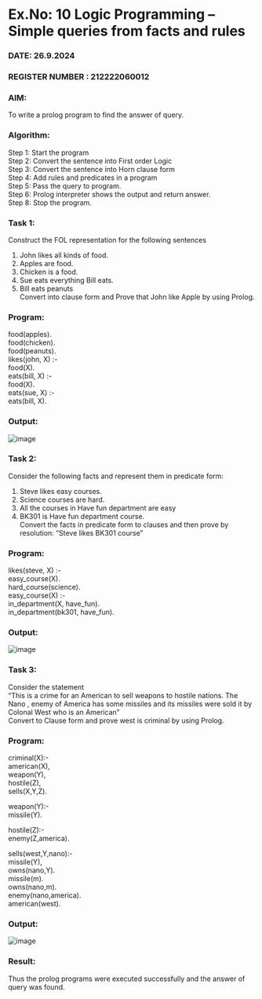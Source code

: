 # Ex.No: 10  Logic Programming –  Simple queries from facts and rules
### DATE: 26.9.2024                                                                      
### REGISTER NUMBER : 212222060012
### AIM: 
To write a prolog program to find the answer of query. 
###  Algorithm:
 Step 1: Start the program <br> 
 Step 2: Convert the sentence into First order Logic  <br> 
 Step 3:  Convert the sentence into Horn clause form  <br> 
 Step 4: Add rules and predicates in a program   <br> 
 Step 5:  Pass the query to program. <br> 
 Step 6: Prolog interpreter shows the output and return answer. <br> 
 Step 8:  Stop the program.

 ### Task 1:
Construct the FOL representation for the following sentences <br> 
1.	John likes all kinds of food.  <br> 
2.	Apples are food.  <br> 
3.	Chicken is a food.  <br> 
4.	Sue eats everything Bill eats. <br> 
5.	 Bill eats peanuts  <br> 
   Convert into clause form and Prove that John like Apple by using Prolog. <br>

### Program:
food(apples).<br>
food(chicken).<br>
food(peanuts).<br>
likes(john, X) :-<br>
  food(X).<br>
eats(bill, X) :-<br>
 food(X).<br>
eats(sue, X) :-<br>
  eats(bill, X).<br>

### Output:
![image](https://github.com/user-attachments/assets/e10c8ebe-562a-43d7-8a61-93b61333df16)

### Task 2:
Consider the following facts and represent them in predicate form: <br>              
1.	Steve likes easy courses. <br> 
2.	Science courses are hard. <br> 
3. All the courses in Have fun department are easy <br> 
4. BK301 is Have fun department course.<br> 
Convert the facts in predicate form to clauses and then prove by resolution: “Steve likes BK301 course”<br> 
### Program:
likes(steve, X) :-<br>
 easy_course(X).<br>
hard_course(science).<br>
easy_course(X) :-<br>
 in_department(X, have_fun).<br>
in_department(bk301, have_fun).<br>

### Output:
![image](https://github.com/user-attachments/assets/50993243-27f9-482b-bcd2-f16c1c5b9ed4)

### Task 3:
Consider the statement <br> 
“This is a crime for an American to sell weapons to hostile nations. The Nano , enemy of America has some missiles and its missiles were sold it by Colonal West who is an American” <br> 
Convert to Clause form and prove west is criminal by using Prolog.<br> 

### Program:
criminal(X):-<br>
    american(X),<br>
    weapon(Y),<br>
    hostile(Z),<br>
    sells(X,Y,Z).<br>

weapon(Y):-<br>
    missile(Y).<br>

hostile(Z):-<br>
    enemy(Z,america).<br>

sells(west,Y,nano):-<br>
    missile(Y),<br>
    owns(nano,Y).<br>
missile(m).<br>
owns(nano,m).<br>
enemy(nano,america).<br>
american(west).<br>
### Output:
![image](https://github.com/user-attachments/assets/2acca31f-4def-4dfa-9cd7-4da541cf3ec0)

### Result:
Thus the prolog programs were executed successfully and the answer of query was found.
